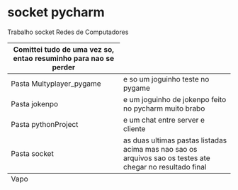 # socket pycharm
 Trabalho socket Redes de Computadores
<html>
<head>
</style>
</head>
<body>
<table>
  <thead>
    <tr>
      <th>Comittei tudo de uma vez so, entao resuminho para nao se perder</th>
    </tr>
  </thead>
  <tfoot>
    <tr>
      <td>Vapo</td>
    </tr>
  </tfoot>
  <tbody>
    <tr>
      <td>Pasta Multyplayer_pygame</td>
      <td>e so um joguinho teste no pygame</td>
    </tr>
    <tr>
      <td>Pasta jokenpo</td>
      <td>e um joguinho de jokenpo feito no pycharm muito brabo</td>
    </tr>
    <tr>
      <td>Pasta pythonProject</td>
      <td>e um chat entre server e cliente</td>
    </tr>
    <tr>
      <td>Pasta socket</td>
      <td>as duas ultimas pastas listadas acima mas nao sao os arquivos sao os testes ate chegar no resultado final</td>
    </tr>
  </tbody>
</table>
</body>
</html>

 